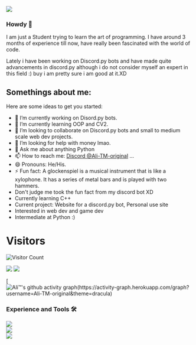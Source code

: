 <a href="https://github.com/anuraghazra/convoychat">
  <img align="center" src="https://camo.githubusercontent.com/9ad8cfe3215fff758ea74784f86ef0de25b6acfbd6a4fab19d9a13ff47b05843/68747470733a2f2f7265732e636c6f7564696e6172792e636f6d2f616e7572616768617a72612f696d6167652f75706c6f61642f76313539343930383234322f6c6f676f5f636373776d652e737667" />
</a>

### Howdy 👋

I am just a Student trying to learn the art of programming. I have around 3 months of experience till now, have really been fascinated with the world of code.

Lately i have been working on Discord.py bots and have made quite advancements in discord.py although i do not consider myself an expert in this field :) buy i am pretty sure i am good at it.XD
<!--
**Ali-TM-original/Ali-TM-original** is a ✨ _special_ ✨ repository because its `README.md` (this file) appears on your GitHub profile.
-->

## Somethings about me:
Here are some ideas to get you started:

- 🔭 I’m currently working on Disord.py bots.
- 🌱 I’m currently learning OOP and CV2.
- 👯 I’m looking to collaborate on Discord.py bots and small to medium scale web dev projects.
- 🤔 I’m looking for help with money lmao.
- 💬 Ask me about anything Python
- 📫 How to reach me: [Discord @Ali-TM-original](https://discord.com/users/410452466631442443) ...
- 😄 Pronouns: He/His.
- ⚡ Fun fact: A glockenspiel is a musical instrument that is like a xylophone. It has a series of metal bars and is played with two hammers.
- Don't judge me took the fun fact from my discord bot XD
- Currently learning C++ 
- Current project: Website for a discord.py bot, Personal use site
- Interested in web dev and game dev
- Intermediate at Python :)

# Visitors
![Visitor Count](https://profile-counter.glitch.me/{Ali-TM-original}/count.svg)


<img src="https://github-readme-stats.vercel.app/api?username=Ali-TM-original&&show_icons=true&title_color=6723D6&icon_color=bb2acf&text_color=daf7dc&bg_color=170B2B">

<img src="https://github-readme-stats.vercel.app/api/top-langs/?username=Ali-TM-original&theme=algolia">

[![Ali™'s github activity graph(https://activity-graph.herokuapp.com/graph?username=Ali-TM-original&theme=dracula)](https://github.com/ashutosh00710/github-readme-activity-graph)


<h3 class="center">Experience and Tools 🛠️</h3>
<a href="https://python.org"><img src="https://img.shields.io/badge/Python-3776ab?style=for-the-badge&logo=python&logoColor=white" class="center"></a>
<br>
<a href="https://sqlite.org"><img src="https://img.shields.io/badge/SQLite-47a248?style=for-the-badge&logo=sqlite&logoColor=white" class="center"></a>
<br>
<a href="https://code.visualstudio.com"><img src="https://img.shields.io/badge/VS%20Code-007acc?style=for-the-badge&logo=visual-studio-code&logoColor=white" class="center"></a>
<br>
